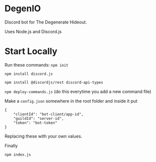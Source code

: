 # DegenIO
Discord bot for The Degenerate Hideout.

Uses Node.js and Discord.js


# Start Locally
Run these commands:
```npm init```

```npm install discord.js```

```npm install @discordjs/rest discord-api-types```

```npm deploy-commands.js``` (do this everytime you add a new command file)

Make a `config.json` somewhere in the root folder and inside it put
```
{
	"clientId": "bot-client/app-id",
	"guildId": "server-id",
	"token": "bot-token"
}
```
Replacing these with your own values.

Finally

```npm index.js```